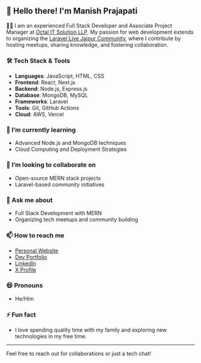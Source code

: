 ## 👋 Hello there! I'm Manish Prajapati

👨‍💻 I am an experienced Full Stack Developer and Associate Project Manager at [Octal IT Solution LLP](https://www.octalsoftware.com). My passion for web development extends to organizing the [Laravel Live Jaipur Community](https://www.laravellivejaipur.in), where I contribute by hosting meetups, sharing knowledge, and fostering collaboration.

### 🛠️ Tech Stack & Tools
- **Languages**: JavaScript, HTML, CSS
- **Frontend**: React, Next.js
- **Backend**: Node.js, Express.js
- **Database**: MongoDB, MySQL
- **Frameworks**: Laravel
- **Tools**: Git, GitHub Actions
- **Cloud**: AWS, Vercel

### 🌱 I’m currently learning
- Advanced Node.js and MongoDB techniques
- Cloud Computing and Deployment Strategies

### 👯 I’m looking to collaborate on
- Open-source MERN stack projects
- Laravel-based community initiatives

### 💬 Ask me about
- Full Stack Development with MERN
- Organizing tech meetups and community building

### 📫 How to reach me
- [Personal Website](https://manishprajapati.in)
- [Dev Portfolio](https://manishprajapati.dev)
- [LinkedIn](https://www.linkedin.com/in/manprajapati)
- [X Profile](https://x.com/manprajapat)

### 😄 Pronouns
- He/Him

### ⚡ Fun fact
- I love spending quality time with my family and exploring new technologies in my free time.

---

Feel free to reach out for collaborations or just a tech chat!
